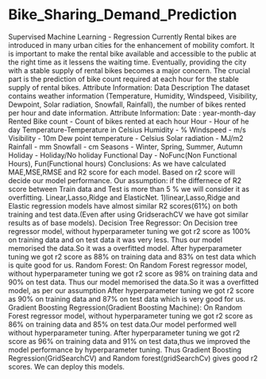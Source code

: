 # Bike_Sharing_Demand_Prediction
Supervised Machine Learning - Regression
Currently Rental bikes are introduced in many urban cities for the enhancement of mobility comfort. It is important to make the rental bike available and accessible to the public at the right time as it lessens the waiting time. Eventually, providing the city with a stable supply of rental bikes becomes a major concern. The crucial part is the prediction of bike count required at each hour for the stable supply of rental bikes. 
Attribute Information:
Data Description
The dataset contains weather information (Temperature, Humidity, Windspeed, Visibility, Dewpoint, Solar radiation, Snowfall, Rainfall), the number of bikes rented per hour and date information.
Attribute Information:
Date : year-month-day
Rented Bike count - Count of bikes rented at each hour
Hour - Hour of he day
Temperature-Temperature in Celsius
Humidity - %
Windspeed - m/s
Visibility - 10m
Dew point temperature - Celsius
Solar radiation - MJ/m2
Rainfall - mm
Snowfall - cm
Seasons - Winter, Spring, Summer, Autumn
Holiday - Holiday/No holiday
Functional Day - NoFunc(Non Functional Hours), Fun(Functional hours)
Conclusions:
As we have calculated MAE,MSE,RMSE and R2 score for each model. Based on r2 score will decide our model performance.
Our assumption: if the differnece of R2 score between Train data and Test is more than 5 % we will consider it as overfitting.
Linear,Lasso,Ridge and ElasticNet.
1)linear,Lasso,Ridge and Elastic regression models have almost similar R2 scores(61%) on both training and test data.(Even after using GridserachCV we have got similar results as of base models).
Decision Tree Regressor:
On Decision tree regressor model, without hyperparameter tuning we got r2 score as 100% on training data and on test data it was very less. Thus our model memorised the data.So it was a overfitted model.
After hyperparameter tuning we got r2 score as 88% on training data and 83% on test data which is quite good for us.
Random Forest:
On Random Forest regressor model, without hyperparameter tuning we got r2 score as 98% on training data and 90% on test data. Thus our model memorised the data.So it was a overfitted model, as per our assumption
After hyperparameter tuning we got r2 score as 90% on training data and 87% on test data which is very good for us.
Gradient Boosting Regression(Gradient Boosting Machine):
On Random Forest regressor model, without hyperparameter tuning we got r2 score as 86% on training data and 85% on test data.Our model performed well without hyperparameter tuning.
After hyperparameter tuning we got r2 score as 96% on training data and 91% on test data,thus we improved the model performance by hyperparameter tuning.
Thus Gradient Boosting Regression(GridSearchCV) and Random forest(gridSearchCv) gives good r2 scores. We can deploy this models.
